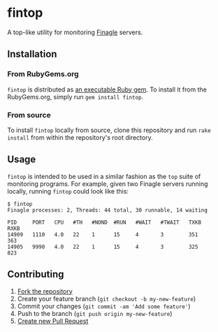 # fintop

A top-like utility for monitoring [Finagle](http://github.com/twitter/finagle) servers.

## Installation

### From RubyGems.org

`fintop` is distributed as [an executable Ruby gem](https://rubygems.org/gems/fintop).
To install it from the RubyGems.org, simply run `gem install fintop`.

### From source

To install `fintop` locally from source, clone this repository and run
`rake install` from within the repository's root directory.

## Usage

`fintop` is intended to be used in a similar fashion as the `top` suite of
monitoring programs. For example, given two Finagle servers running locally,
running `fintop` could look like this:

    $ fintop
    Finagle processes: 2, Threads: 44 total, 30 runnable, 14 waiting

    PID     PORT   CPU   #TH   #NOND  #RUN   #WAIT   #TWAIT   TXKB       RXKB
    14909   1110   4.0   22    1      15     4       3        351        363
    14905   9990   4.0   22    1      15     4       3        325        823

## Contributing

1. [Fork the repository](http://github.com/evnm/fintop/fork)
2. Create your feature branch (`git checkout -b my-new-feature`)
3. Commit your changes (`git commit -am 'Add some feature'`)
4. Push to the branch (`git push origin my-new-feature`)
5. [Create new Pull Request](https://help.github.com/articles/creating-a-pull-request)
